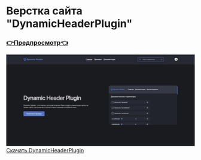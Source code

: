 # Верстка сайта "DynamicHeaderPlugin" 
### [👉Предпросмотр👈](https://franzzzz1.github.io/DynamicHeaderPlugin/)
![Preview Image](https://github.com/FranzZZz1/DynamicHeaderPlugin/raw/main/img/preview/1.jpg)
<a href="https://raw.githubusercontent.com/FranzZZz1/DynamicHeaderPlugin/main/dh-plugin.js" download>Скачать DynamicHeaderPlugin</a>
